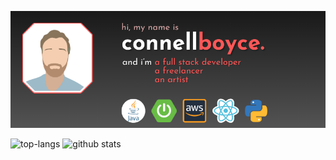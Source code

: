 ![Connell Boyce: Full Stack Developer, Freelancer, Artist](https://github.com/connellboyce/connellboyce/blob/main/profileHeader.png)

![top-langs](https://github-readme-stats.vercel.app/api/top-langs?username=connellboyce&show_icons=true&theme=radical&layout=compact)
![github stats](https://github-readme-stats.vercel.app/api?username=connellboyce&show_icons=true&theme=radical)
